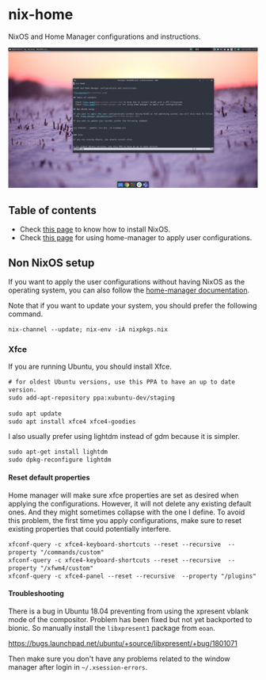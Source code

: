 # nix-home

NixOS and Home Manager configurations and instructions.

![Screenshot](screenshot.png)

## Table of contents

- Check [this page](docs/nixos-install.md) to know how to install NixOS.
- Check [this page](docs/home-manager.md) for using home-manager to apply user configurations.

## Non NixOS setup

If you want to apply the user configurations without having NixOS as the operating system, you can also follow the [home-manager documentation](docs/home-manager.md).

Note that if you want to update your system, you should prefer the following command.

```
nix-channel --update; nix-env -iA nixpkgs.nix
```

### Xfce

If you are running Ubuntu, you should install Xfce.

```
# for oldest Ubuntu versions, use this PPA to have an up to date version.
sudo add-apt-repository ppa:xubuntu-dev/staging

sudo apt update
sudo apt install xfce4 xfce4-goodies
```

I also usually prefer using lightdm instead of gdm because it is simpler.

```
sudo apt-get install lightdm
sudo dpkg-reconfigure lightdm
```

#### Reset default properties

Home manager will make sure xfce properties are set as desired when applying the configurations. However, it will not delete any existing default ones. And they might sometimes collapse with the one I define. To avoid this problem, the first time you apply configurations, make sure to reset existing properties that could potentially interfere.

```
xfconf-query -c xfce4-keyboard-shortcuts --reset --recursive  --property "/commands/custom"
xfconf-query -c xfce4-keyboard-shortcuts --reset --recursive  --property "/xfwm4/custom"
xfconf-query -c xfce4-panel --reset --recursive  --property "/plugins"
```

#### Troubleshooting

There is a bug in Ubuntu 18.04 preventing from using the xpresent vblank mode of the compositor. Problem has been fixed but not yet backported to bionic. So manually install the `libxpresent1` package from `eoan`.

https://bugs.launchpad.net/ubuntu/+source/libxpresent/+bug/1801071

Then make sure you don't have any problems related to the window manager after login in `~/.xsession-errors`.
